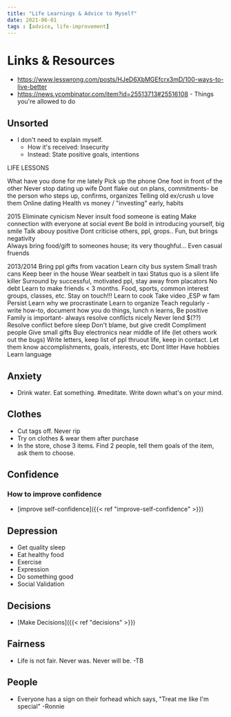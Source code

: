 ```yaml
---
title: "Life Learnings & Advice to Myself"
date: 2021-06-01
tags : [advice, life-improvement]
---
```


# Links & Resources
- https://www.lesswrong.com/posts/HJeD6XbMGEfcrx3mD/100-ways-to-live-better
- https://news.ycombinator.com/item?id=25513713#25516108 - Things you're allowed to do

## Unsorted
- I don't need to explain myself. 
    - How it's received: Insecurity
    - Instead: State positive goals, intentions

LIFE LESSONS

What have you done for me lately
Pick up the phone
One foot in front of the other 
Never stop dating up wife
Dont flake out on plans, commitments- be the person who steps up, confirms, organizes
Telling old ex/crush u love them
Online dating
Health vs money / "investing" early, habits


2015
Eliminate cynicism
Never insult food someone is eating
Make connection with everyone at social event
Be bold in introducing yourself, big smile
Talk abouy positive
Dont criticise others, ppl, grops.. Fun, but brings negativity   
Always bring food/gift to someones house; its very thoughful... Even casual fruends

2013/2014
Bring ppl gifts from vacation
Learn city bus system
Small trash cans
Keep beer in the house
Wear seatbelt in taxi 
Status quo is a silent life killer
Surround by successful, motivated ppl, stay away from placators
No debt
Learn to make friends < 3 months. Food, sports, common interest groups, classes, etc. Stay on touch!!!
Learn to cook
Take video ,ESP w fam
Persist 
Learn why we procrastinate
Learn to organize
Teach regularly - write how-to, document how you do things, lunch n learns, 
Be positive
Family is important- always resolve conflicts nicely 
Never lend $(??)
Resolve conflict before sleep
Don't blame, but give credit
Compliment people
Give small gifts
Buy electronics near middle of life (let others work out the bugs)
Write letters, keep list of ppl thruout life, keep in contact. Let them know accomplishments, goals, interests, etc 
Dont litter
Have hobbies
Learn language






## Anxiety
- Drink water. Eat something. #meditate. Write down what's on your mind. 




## Clothes
- Cut tags off. Never rip
- Try on clothes & wear them after purchase
- In the store, chose 3 items. Find 2 people, tell them goals of the item, ask them to choose.

## Confidence
### How to improve confidence
- [improve self-confidence]({{< ref "improve-self-confidence" >}})


## Depression
- Get quality sleep
- Eat healthy food
- Exercise
- Expression
- Do something good
- Social Validation


## Decisions
- [Make Decisions]({{< ref "decisions" >}})


## Fairness
- Life is not fair. Never was. Never will be. -TB

## People
- Everyone has a sign on their forhead which says, "Treat me like I'm special" -Ronnie

